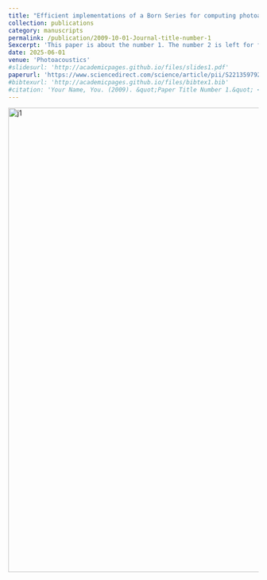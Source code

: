 ```yaml
---
title: "Efficient implementations of a Born Series for computing photoacoustic field from a collection of erythrocytes"
collection: publications
category: manuscripts
permalink: /publication/2009-10-01-Journal-title-number-1
Sexcerpt: 'This paper is about the number 1. The number 2 is left for future work.'
date: 2025-06-01
venue: 'Photoacoustics'
#slidesurl: 'http://academicpages.github.io/files/slides1.pdf'
paperurl: 'https://www.sciencedirect.com/science/article/pii/S2213597925000473'
#bibtexurl: 'http://academicpages.github.io/files/bibtex1.bib'
#citation: 'Your Name, You. (2009). &quot;Paper Title Number 1.&quot; <i>Journal 1</i>. 1(1).'
---
```



<img width="1891" height="934" alt="j1" src="https://github.com/user-attachments/assets/61885c49-4d99-41ba-998b-372b8026107f" />
